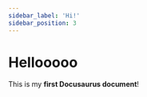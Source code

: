 ```yaml
---
sidebar_label: 'Hi!'
sidebar_position: 3
---
```


# Hellooooo

This is my **first Docusaurus document**! 

